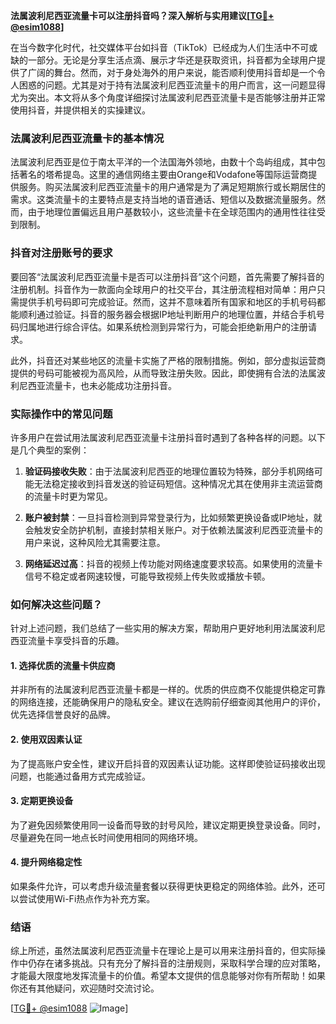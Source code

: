 **法属波利尼西亚流量卡可以注册抖音吗？深入解析与实用建议[[TG💪+ @esim1088](https://t.me/s/esim1088)]**

在当今数字化时代，社交媒体平台如抖音（TikTok）已经成为人们生活中不可或缺的一部分。无论是分享生活点滴、展示才华还是获取资讯，抖音都为全球用户提供了广阔的舞台。然而，对于身处海外的用户来说，能否顺利使用抖音却是一个令人困惑的问题。尤其是对于持有法属波利尼西亚流量卡的用户而言，这一问题显得尤为突出。本文将从多个角度详细探讨法属波利尼西亚流量卡是否能够注册并正常使用抖音，并提供相关的实操建议。

### 法属波利尼西亚流量卡的基本情况

法属波利尼西亚是位于南太平洋的一个法国海外领地，由数十个岛屿组成，其中包括著名的塔希提岛。这里的通信网络主要由Orange和Vodafone等国际运营商提供服务。购买法属波利尼西亚流量卡的用户通常是为了满足短期旅行或长期居住的需求。这类流量卡的主要特点是支持当地的语音通话、短信以及数据流量服务。然而，由于地理位置偏远且用户基数较小，这些流量卡在全球范围内的通用性往往受到限制。

### 抖音对注册账号的要求

要回答“法属波利尼西亚流量卡是否可以注册抖音”这个问题，首先需要了解抖音的注册机制。抖音作为一款面向全球用户的社交平台，其注册流程相对简单：用户只需提供手机号码即可完成验证。然而，这并不意味着所有国家和地区的手机号码都能顺利通过验证。抖音的服务器会根据IP地址判断用户的地理位置，并结合手机号码归属地进行综合评估。如果系统检测到异常行为，可能会拒绝新用户的注册请求。

此外，抖音还对某些地区的流量卡实施了严格的限制措施。例如，部分虚拟运营商提供的号码可能被视为高风险，从而导致注册失败。因此，即使拥有合法的法属波利尼西亚流量卡，也未必能成功注册抖音。

### 实际操作中的常见问题

许多用户在尝试用法属波利尼西亚流量卡注册抖音时遇到了各种各样的问题。以下是几个典型的案例：

1. **验证码接收失败**：由于法属波利尼西亚的地理位置较为特殊，部分手机网络可能无法稳定接收到抖音发送的验证码短信。这种情况尤其在使用非主流运营商的流量卡时更为常见。
   
2. **账户被封禁**：一旦抖音检测到异常登录行为，比如频繁更换设备或IP地址，就会触发安全防护机制，直接封禁相关账户。对于依赖法属波利尼西亚流量卡的用户来说，这种风险尤其需要注意。

3. **网络延迟过高**：抖音的视频上传功能对网络速度要求较高。如果使用的流量卡信号不稳定或者网速较慢，可能导致视频上传失败或播放卡顿。

### 如何解决这些问题？

针对上述问题，我们总结了一些实用的解决方案，帮助用户更好地利用法属波利尼西亚流量卡享受抖音的乐趣。

#### 1. 选择优质的流量卡供应商
并非所有的法属波利尼西亚流量卡都是一样的。优质的供应商不仅能提供稳定可靠的网络连接，还能确保用户的隐私安全。建议在选购前仔细查阅其他用户的评价，优先选择信誉良好的品牌。

#### 2. 使用双因素认证
为了提高账户安全性，建议开启抖音的双因素认证功能。这样即使验证码接收出现问题，也能通过备用方式完成验证。

#### 3. 定期更换设备
为了避免因频繁使用同一设备而导致的封号风险，建议定期更换登录设备。同时，尽量避免在同一地点长时间使用相同的网络环境。

#### 4. 提升网络稳定性
如果条件允许，可以考虑升级流量套餐以获得更快更稳定的网络体验。此外，还可以尝试使用Wi-Fi热点作为补充方案。

### 结语

综上所述，虽然法属波利尼西亚流量卡在理论上是可以用来注册抖音的，但实际操作中仍存在诸多挑战。只有充分了解抖音的注册规则，采取科学合理的应对策略，才能最大限度地发挥流量卡的价值。希望本文提供的信息能够对你有所帮助！如果你还有其他疑问，欢迎随时交流讨论。

[[TG💪+ @esim1088](https://t.me/s/esim1088) ![Image](https://i.postimg.cc/4NQfJmqS/Snipaste-2025-05-13-00-14-12.png)]